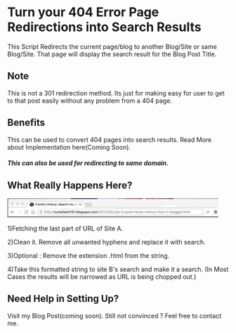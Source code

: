 # Turn your 404 Error Page Redirections into Search Results
This Script Redirects the current page/blog to another Blog/Site or same Blog/Site. That page will display the search result for the Blog Post Title.

## Note
 This is not a 301 redirection method. Its just for making easy for user to get to that post easily without any problem from a 404 page.

## Benefits

This can be used to convert 404 pages into search results. Read More about Implementation here(Coming Soon).
##### This can also be used for redirecting to same domain.

## What Really Happens Here?

 <img src="https://raw.githubusercontent.com/beingfranklin/404-Redirection-into-Search/master/ScreenCapture.gif" /> 

1)Fetching the last part of URL of Site A.

2)Clean it. Remove all unwanted hyphens and replace it with search.

3)Optional : Remove the extension .html from the string.

4)Take this formatted string to site B's search and make it a search.
(In Most Cases the results will be narrowed as URL is being chopped out.)

## Need Help in Setting Up?

Visit my Blog Post(coming soon).
Still not convinced ? Feel free to contact me.
